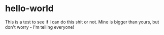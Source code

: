 # hello-world
This is a test to see if I can do this shit or not.
Mine is bigger than yours, but don't worry - I'm telling everyone!
